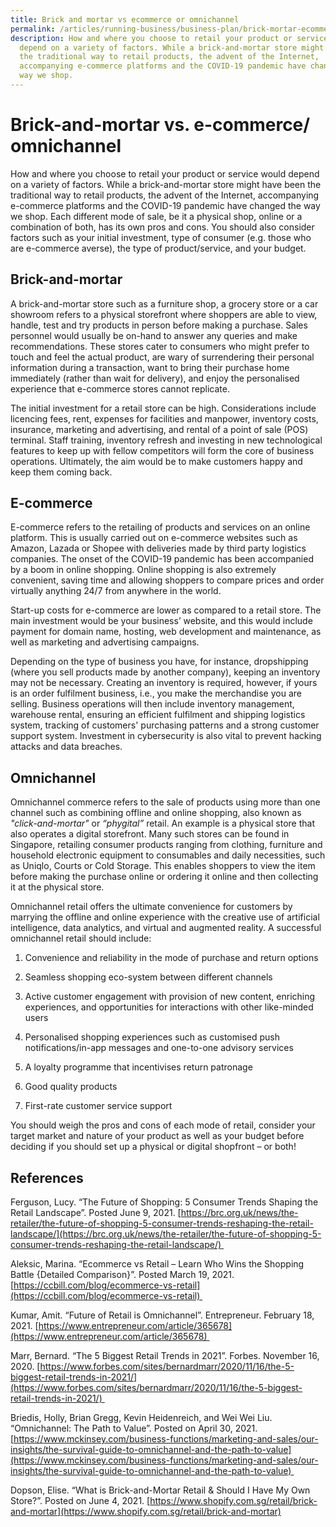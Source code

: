 ```yaml
---
title: Brick and mortar vs ecommerce or omnichannel
permalink: /articles/running-business/business-plan/brick-mortar-ecommerce-omnichannel/
description: How and where you choose to retail your product or service would
  depend on a variety of factors. While a brick-and-mortar store might have been
  the traditional way to retail products, the advent of the Internet,
  accompanying e-commerce platforms and the COVID-19 pandemic have changed the
  way we shop.
---
```

# Brick-and-mortar vs. e-commerce/ omnichannel 

How and where you choose to retail your product or service would depend on a variety of factors. While a brick-and-mortar store might have been the traditional way to retail products, the advent of the Internet, accompanying e-commerce platforms and the COVID-19 pandemic have changed the way we shop. Each different mode of sale, be it a physical shop, online or a combination of both, has its own pros and cons. You should also consider factors such as your initial investment, type of consumer (e.g. those who are e-commerce averse), the type of product/service, and your budget. 

## Brick-and-mortar 

A brick-and-mortar store such as a furniture shop, a grocery store or a car showroom refers to a physical storefront where shoppers are able to view, handle, test and try products in person before making a purchase. Sales personnel would usually be on-hand to answer any queries and make recommendations. These stores cater to consumers who might prefer to touch and feel the actual product, are wary of surrendering their personal information during a transaction, want to bring their purchase home immediately (rather than wait for delivery), and enjoy the personalised experience that e-commerce stores cannot replicate.   

The initial investment for a retail store can be high. Considerations include licencing fees, rent, expenses for facilities and manpower, inventory costs, insurance, marketing and advertising, and rental of a point of sale (POS) terminal. Staff training, inventory refresh and investing in new technological features to keep up with fellow competitors will form the core of business operations. Ultimately, the aim would be to make customers happy and keep them coming back. 

## E-commerce 

E-commerce refers to the retailing of products and services on an online platform. This is usually carried out on e-commerce websites such as Amazon, Lazada or Shopee with deliveries made by third party logistics companies. The onset of the COVID-19 pandemic has been accompanied by a boom in online shopping. Online shopping is also extremely convenient, saving time and allowing shoppers to compare prices and order virtually anything 24/7 from anywhere in the world. 

Start-up costs for e-commerce are lower as compared to a retail store. The main investment would be your business’ website, and this would include payment for domain name, hosting, web development and maintenance, as well as marketing and advertising campaigns.  

Depending on the type of business you have, for instance, dropshipping (where you sell products made by another company), keeping an inventory may not be necessary. Creating an inventory is required, however, if yours is an order fulfilment business, i.e., you make the merchandise you are selling. Business operations will then include inventory management, warehouse rental, ensuring an efficient fulfilment and shipping logistics system, tracking of customers' purchasing patterns and a strong customer support system. Investment in cybersecurity is also vital to prevent hacking attacks and data breaches.    

## Omnichannel 

Omnichannel commerce refers to the sale of products using more than one channel such as combining offline and online shopping, also known as *"click-and-mortar"* or *“phygital”* retail. An example is a physical store that also operates a digital storefront. Many such stores can be found in Singapore, retailing consumer products ranging from clothing, furniture and household electronic equipment to consumables and daily necessities, such as Uniqlo, Courts or Cold Storage. This enables shoppers to view the item before making the purchase online or ordering it online and then collecting it at the physical store. 

Omnichannel retail offers the ultimate convenience for customers by marrying the offline and online experience with the creative use of artificial intelligence, data analytics, and virtual and augmented reality. A successful omnichannel retail should include: 

1.  Convenience and reliability in the mode of purchase and return options 
    

2.  Seamless shopping eco-system between different channels 
    

3.  Active customer engagement with provision of new content, enriching experiences, and opportunities for interactions with other like-minded users 
    

4.  Personalised shopping experiences such as customised push notifications/in-app messages and one-to-one advisory services 
    

5.  A loyalty programme that incentivises return patronage 
    

6.  Good quality products 
    

7.  First-rate customer service support 
    

You should weigh the pros and cons of each mode of retail, consider your target market and nature of your product as well as your budget before deciding if you should set up a physical or digital shopfront – or both! 

## References 

Ferguson, Lucy. “The Future of Shopping: 5 Consumer Trends Shaping the Retail Landscape”. Posted June 9, 2021. [https://brc.org.uk/news/the-retailer/the-future-of-shopping-5-consumer-trends-reshaping-the-retail-landscape/](https://brc.org.uk/news/the-retailer/the-future-of-shopping-5-consumer-trends-reshaping-the-retail-landscape/) 

Aleksic, Marina. “Ecommerce vs Retail – Learn Who Wins the Shopping Battle {Detailed Comparison}”. Posted March 19, 2021. [https://ccbill.com/blog/ecommerce-vs-retail](https://ccbill.com/blog/ecommerce-vs-retail) 

Kumar, Amit. “Future of Retail is Omnichannel”. Entrepreneur. February 18, 2021. [https://www.entrepreneur.com/article/365678](https://www.entrepreneur.com/article/365678) 

Marr, Bernard. “The 5 Biggest Retail Trends in 2021”. Forbes. November 16, 2020. [https://www.forbes.com/sites/bernardmarr/2020/11/16/the-5-biggest-retail-trends-in-2021/](https://www.forbes.com/sites/bernardmarr/2020/11/16/the-5-biggest-retail-trends-in-2021/) 

Briedis, Holly, Brian Gregg, Kevin Heidenreich, and Wei Wei Liu. “Omnichannel: The Path to Value”. Posted on April 30, 2021. [https://www.mckinsey.com/business-functions/marketing-and-sales/our-insights/the-survival-guide-to-omnichannel-and-the-path-to-value](https://www.mckinsey.com/business-functions/marketing-and-sales/our-insights/the-survival-guide-to-omnichannel-and-the-path-to-value) 

Dopson, Elise. “What is Brick-and-Mortar Retail & Should I Have My Own Store?”. Posted on June 4, 2021. [https://www.shopify.com.sg/retail/brick-and-mortar](https://www.shopify.com.sg/retail/brick-and-mortar)